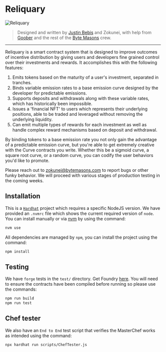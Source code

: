 # Reliquary

![Reliquary](header.png "Reliquary")

> Designed and written by [Justin Bebis](https://twitter.com/0xBebis_) and Zokunei, with help from [Goober](https://twitter.com/0xGoober) and the rest of the [Byte Masons](https://twitter.com/ByteMasons) crew.
---
Reliquary is a smart contract system that is designed to improve outcomes of incentive distribution by giving users and developers fine grained control over their investments and rewards. It accomplishes this with the following features:
1) Emits tokens based on the maturity of a user's investment, separated in tranches.
2) Binds variable emission rates to a base emission curve designed by the developer for predictable emissions.
3) Supports deposits and withdrawals along with these variable rates, which has historically been impossible.
4) Issues a 'financial NFT' to users which represents their underlying positions, able to be traded and leveraged without removing the underlying liquidity.
5) Can emit multiple types of rewards for each investment as well as handle complex reward mechanisms based on deposit and withdrawal.

By binding tokens to a base emission rate you not only gain the advantage of a predictable emission curve, but you're able
to get extremely creative with the Curve contracts you write. Whether this be a sigmoid curve, a square root curve, or a
random curve, you can codify the user behaviors you'd like to promote.

Please reach out to zokunei@bytemasons.com to report bugs or other funky behavior. We will proceed with various stages of production
testing in the coming weeks.


## Installation

This is a [`Hardhat`](https://hardhat.org/) project which requires a specific NodeJS version. We have provided an `.nvmrc` file which shows the current required version of `node`. You can install manually or via [nvm](https://github.com/nvm-sh/nvm) by using the command:

```bash
nvm use
```

All dependencies are managed by `npm`, you can install the project using the command:

```bash
npm install
```

## Testing

We have `forge` tests in the `test/` directory. Get Foundry [here](https://github.com/foundry-rs/foundry). You will need to ensure the contracts have been compiled before running so please use the commands:

```bash
npm run build
npm run test
```

## Chef tester
We also have an `End to End` test script that verifies the MasterChef works as intended using the command:

```bash
npx hardhat run scripts/ChefTester.js
```
